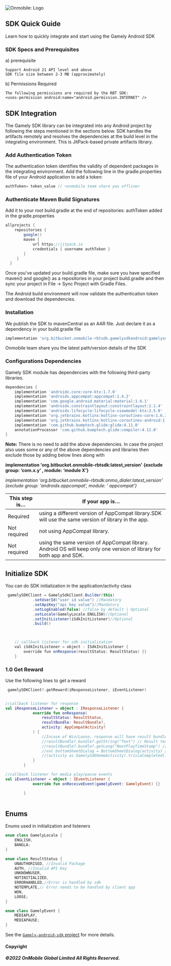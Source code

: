 ![Onmobile: Logo](http://t0.gstatic.com/images?q=tbn:ANd9GcQ7a6C5baa2f_3KA2zVpouH29tMGgRfcCn1PGuubySgbFbKuMxg)


## SDK Quick Guide
Learn how to quickly integrate and start using the Gamely Android SDK

### SDK Specs and Prerequisites
a) prerequisite

    Support Android 21 API level and above
    SDK file size between 2-3 MB (approximately)

b) Permissions Required

    The following permissions are required by the RBT SDK:
    <uses-permission android:name="android.permission.INTERNET" />

## SDK Integration
The Gamely SDK library can be integrated into any Android project by following the steps mentioned in the sections below. SDK handles the artifacts remotely and resolves the dependencies at the build level in the integrating environment. This is JitPack-based private artifacts library.



### Add Authentication Token
The authentication token identifies the validity of dependent packages in the integrating environment. 
Add the following line in the gradle.properties file of your Android application to add a token:



 ```groovy
authToken= token_value // <onmobile team share you offline>
```

### Authenticate Maven Build Signatures
Add it to your root build.gradle at the end of repositories: authToken added in the gradle.properties

```groovy
allprojects {
    repositories {
        google()
        maven {
            url https://jitpack.io
            credentials { username authToken }
        }
     }
  }
```
Once you've updated your build.gradle file, make sure you have specified maven() and google() as a repositories in your project build.gradle and then sync your project in File -> Sync Project with Gradle Files.

The Android build environment will now validate the authentication token and download the dependencies.

### Installation 
We publish the SDK to mavenCentral as an AAR file. Just declare it as a dependency in your build.gradle file
```groovy
implementation 'org.bitbucket.onmobile-rbtsdk.gamelysdkandroid:gamelysdk:$version$'
```
Onmobile team share you the latest path/version details of the SDK


### Configurations Dependencies
Gamely SDK module has dependencies with the following third-party libraries.

```groovy
dependencies {
    implementation 'androidx.core:core-ktx:1.7.0'
    implementation 'androidx.appcompat:appcompat:1.4.2'
    implementation 'com.google.android.material:material:1.6.1'
    implementation 'androidx.constraintlayout:constraintlayout:2.1.4'
    implementation 'androidx.lifecycle:lifecycle-viewmodel-ktx:2.5.0'
    implementation 'org.jetbrains.kotlinx:kotlinx-coroutines-core:1.6.3'
    implementation 'org.jetbrains.kotlinx:kotlinx-coroutines-android:1.6.3'
    implementation 'com.github.bumptech.glide:glide:4.11.0'
    annotationProcessor 'com.github.bumptech.glide:compiler:4.11.0'
}
```

**Note:**
There is no need to add the above dependencies.
In case the project also uses some or any of the above dependencies and libraries then exclude those by adding below lines along with 

**implementation 'org.bitbucket.onmobile-rbtsdk:latest_version'**
**{exclude group: ‘com.x.y’ , module: ‘module X’}**


*implementation 'org.bitbucket.onmobile-rbtsdk:onmo_dialer:latest_version' 
{exclude group: 'androidx.appcompat', module: ' appcompat'}*

This step is…  | If your app is…
-------------- | -------------
Required       | using a different version of AppCompat library.SDK will use the same version of library in the app.
Not required	|  not using AppCompat library.
Not required	| using the same version of AppCompat library. Android OS will keep only one version of library for both app and SDK.


## Initialize SDK
You can do SDK initialization in the application/activity class
```groovy
 gamelySDKClient = GamelySdkClient.Builder(this)
            .setUserId("user id value") //Mandatory
            .setApiKey("api key value")//Mandatory
            .setLogEnabled(false) //false by default | Optional
            .setLocale(GamelyLocale.ENGLISH)//Optional
            .setInitListener(iSdkInitListener)//Optional
            .build()

          

    // callback listener for sdk initialization
    val iSdkInitListener = object : ISdkInitListener {
        override fun onResponse(resultStatus: ResultStatus) {}
    }

```

### 1.0 Get Reward
Use the following lines to get a reward

```kotlin
 gamelySDKClient?.getReward(iResponseListener, iEventListener)


//callback listener for response
val iResponseListener = object : IResponseListener {
            override fun onResponse(
                resultStatus: ResultStatus,
                resultBundle: ResultBundle?,
                activity: AppCompatActivity?
            ) {
                //Incase of Win/Loose, response will have result bundle and activity
                //resultBundle?.bundle?.getString("Text") // Result text
                //resultBundle?.bundle?.getLong("NextPlayTimeStamp") // ExpiryTimeStamp
                //val bottomSheetDialog = BottomSheetDialog(activity) // use this activity to open bottomsheet
                //(activity as GamelySdkHomeActivity).triviaCompleted()// use this to close sdk
            }
        }

//callback listener for media play/pause events
val iEventListener = object : IEventListener {
            override fun onReceiveEvent(gamelyEvent: GamelyEvent) {}

        }
    
```


## Enums
Enums used in initialization and listeners

```kotlin
enum class GamelyLocale {
    ENGLISH,
    BANGLA;
}

enum class ResultStatus {
    UNAUTHORISED, //Invalid Package
    AUTH, //Invalid API Key
    UNKNOWNUSER,
    NOTINITIALIZED,
    ERRORHANDLED,//Error is handled by sdk
    NOTEMPLATE,// Error needs to be handled by client app
    WON,
    LOOSE;
}

enum class GamelyEvent {
    MEDIAPLAY,
    MEDIAPAUSE;
}
```

See the [`Gamely-android-sdk` project](https://github.com/OnmobileGamely/Gamely-android-sdk/) for more details.


#### Copyright

##### ©2022 OnMobile Global Limited All Rights Reserved.
